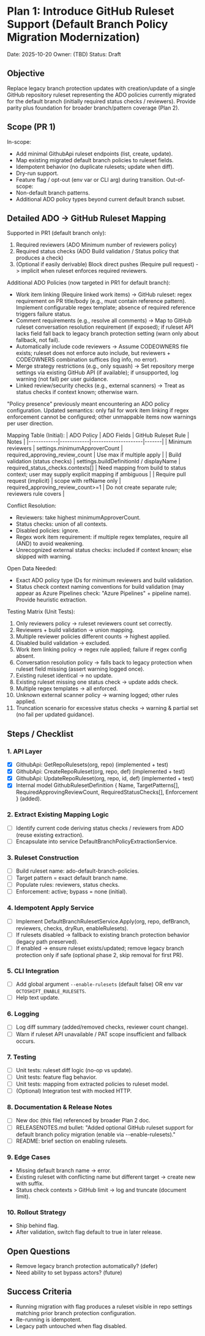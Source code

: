 # Plan 1: Introduce GitHub Ruleset Support (Default Branch Policy Migration Modernization)

Date: 2025-10-20
Owner: (TBD)
Status: Draft

## Objective
Replace legacy branch protection updates with creation/update of a single GitHub repository ruleset representing the ADO policies currently migrated for the default branch (initially required status checks / reviewers). Provide parity plus foundation for broader branch/pattern coverage (Plan 2).

## Scope (PR 1)
In-scope:
- Add minimal GithubApi ruleset endpoints (list, create, update).
- Map existing migrated default branch policies to ruleset fields.
- Idempotent behavior (no duplicate rulesets; update when diff).
- Dry-run support.
- Feature flag / opt-out (env var or CLI arg) during transition.
Out-of-scope:
- Non-default branch patterns.
- Additional ADO policy types beyond current default branch subset.

## Detailed ADO -> GitHub Ruleset Mapping

Supported in PR1 (default branch only):
1. Required reviewers (ADO Minimum number of reviewers policy)
2. Required status checks (ADO Build validation / Status policy that produces a check)
3. (Optional if easily derivable) Block direct pushes (Require pull request) -> implicit when ruleset enforces required reviewers.

Additional ADO Policies (now targeted in PR1 for default branch):
- Work item linking (Require linked work items) -> GitHub ruleset: regex requirement on PR title/body (e.g., must contain reference pattern). Implement configurable regex template; absence of required reference triggers failure status.
- Comment requirements (e.g., resolve all comments) -> Map to GitHub ruleset conversation resolution requirement (if exposed); if ruleset API lacks field fall back to legacy branch protection setting (warn only about fallback, not fail).
- Automatically include code reviewers -> Assume CODEOWNERS file exists; ruleset does not enforce auto include, but reviewers + CODEOWNERS combination suffices (log info, no error).
- Merge strategy restrictions (e.g., only squash) -> Set repository merge settings via existing GitHub API (if available); if unsupported, log warning (not fail) per user guidance.
- Linked review/security checks (e.g., external scanners) -> Treat as status checks if context known; otherwise warn.

"Policy presence" previously meant encountering an ADO policy configuration. Updated semantics: only fail for work item linking if regex enforcement cannot be configured; other unmappable items now warnings per user direction.

Mapping Table (Initial):
| ADO Policy | ADO Fields | GitHub Ruleset Rule | Notes |
|------------|------------|---------------------|-------|
| Minimum reviewers | settings.minimumApproverCount | required_approving_review_count | Use max if multiple apply |
| Build validation (status checks) | settings.buildDefinitionId / displayName | required_status_checks.contexts[] | Need mapping from build to status context; user may supply explicit mapping if ambiguous |
| Require pull request (implicit) | scope with refName only | required_approving_review_count>=1 | Do not create separate rule; reviewers rule covers |

Conflict Resolution:
- Reviewers: take highest minimumApproverCount.
- Status checks: union of all contexts.
- Disabled policies: ignore.
- Regex work item requirement: if multiple regex templates, require all (AND) to avoid weakening.
- Unrecognized external status checks: included if context known; else skipped with warning.

Open Data Needed:
- Exact ADO policy type IDs for minimum reviewers and build validation.
- Status check context naming conventions for build validation (may appear as Azure Pipelines check: "Azure Pipelines" + pipeline name). Provide heuristic extraction.

Testing Matrix (Unit Tests):
1. Only reviewers policy -> ruleset reviewers count set correctly.
2. Reviewers + build validation -> union mapping.
3. Multiple reviewer policies different counts -> highest applied.
4. Disabled build validation -> excluded.
5. Work item linking policy -> regex rule applied; failure if regex config absent.
6. Conversation resolution policy -> falls back to legacy protection when ruleset field missing (assert warning logged once).
7. Existing ruleset identical -> no update.
8. Existing ruleset missing one status check -> update adds check.
9. Multiple regex templates -> all enforced.
10. Unknown external scanner policy -> warning logged; other rules applied.
11. Truncation scenario for excessive status checks -> warning & partial set (no fail per updated guidance).

## Steps / Checklist
### 1. API Layer
- [x] GithubApi: GetRepoRulesets(org, repo) (implemented + test)
- [x] GithubApi: CreateRepoRuleset(org, repo, def) (implemented + test)
- [x] GithubApi: UpdateRepoRuleset(org, repo, id, def) (implemented + test)
- [x] Internal model GithubRulesetDefinition { Name, TargetPatterns[], RequiredApprovingReviewCount, RequiredStatusChecks[], Enforcement } (added).

### 2. Extract Existing Mapping Logic
- [ ] Identify current code deriving status checks / reviewers from ADO (reuse existing extraction).
- [ ] Encapsulate into service DefaultBranchPolicyExtractionService.

### 3. Ruleset Construction
- [ ] Build ruleset name: ado-default-branch-policies.
- [ ] Target pattern = exact default branch name.
- [ ] Populate rules: reviewers, status checks.
- [ ] Enforcement: active; bypass = none (initial).

### 4. Idempotent Apply Service
- [ ] Implement DefaultBranchRulesetService.Apply(org, repo, defBranch, reviewers, checks, dryRun, enableRulesets).
- [ ] If rulesets disabled -> fallback to existing branch protection behavior (legacy path preserved).
- [ ] If enabled -> ensure ruleset exists/updated; remove legacy branch protection only if safe (optional phase 2, skip removal for first PR).

### 5. CLI Integration
- [ ] Add global argument `--enable-rulesets` (default false) OR env var `OCTOSHIFT_ENABLE_RULESETS`.
- [ ] Help text update.

### 6. Logging
- [ ] Log diff summary (added/removed checks, reviewer count change).
- [ ] Warn if ruleset API unavailable / PAT scope insufficient and fallback occurs.

### 7. Testing
- [ ] Unit tests: ruleset diff logic (no-op vs update).
- [ ] Unit tests: feature flag behavior.
- [ ] Unit tests: mapping from extracted policies to ruleset model.
- [ ] (Optional) Integration test with mocked HTTP.

### 8. Documentation & Release Notes
- [ ] New doc (this file) referenced by broader Plan 2 doc.
- [ ] RELEASENOTES.md bullet: "Added optional GitHub ruleset support for default branch policy migration (enable via --enable-rulesets)."
- [ ] README: brief section on enabling rulesets.

### 9. Edge Cases
- Missing default branch name -> error.
- Existing ruleset with conflicting name but different target -> create new with suffix.
- Status check contexts > GitHub limit -> log and truncate (document limit).

### 10. Rollout Strategy
- Ship behind flag.
- After validation, switch flag default to true in later release.

## Open Questions
- Remove legacy branch protection automatically? (defer)
- Need ability to set bypass actors? (future)

## Success Criteria
- Running migration with flag produces a ruleset visible in repo settings matching prior branch protection configuration.
- Re-running is idempotent.
- Legacy path untouched when flag disabled.
